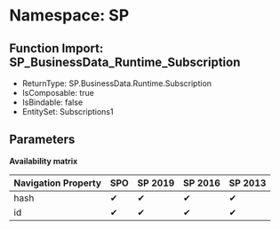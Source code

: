 # Namespace: SP

## Function Import: SP_BusinessData_Runtime_Subscription

- ReturnType: SP.BusinessData.Runtime.Subscription
- IsComposable: true
- IsBindable: false
- EntitySet: Subscriptions1

## Parameters

**Availability matrix**

Navigation Property | SPO | SP 2019 | SP 2016 | SP 2013
----------|-----|---------|---------|--------
hash | ✔ | ✔ | ✔ | ✔
id | ✔ | ✔ | ✔ | ✔
